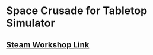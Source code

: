 # Space Crusade for Tabletop Simulator

## [Steam Workshop Link](https://steamcommunity.com/sharedfiles/filedetails/?id=3545458420)